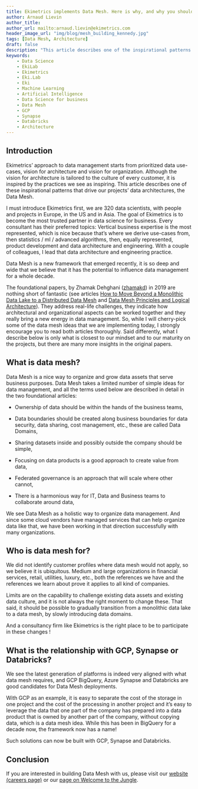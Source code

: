 ```yaml
---
title: Ekimetrics implements Data Mesh. Here is why, and why you should join us
author: Arnaud Lievin
author_title:
author_url: mailto:arnaud.lievin@ekimetrics.com
header_image_url: "img/blog/mesh_building_kennedy.jpg"
tags: [Data Mesh, Architecture]
draft: false
description: "This article describes one of the inspirational patterns that drive our projects’ data architectures, the Data Mesh."
keywords:
    - Data Science
    - EkiLab
    - Ekimetrics
    - Eki.Lab
    - Eki
    - Machine Learning
    - Artificial Intelligence
    - Data Science for business
    - Data Mesh
    - GCP
    - Synapse
    - Databricks
    - Architecture
---
```


<!--truncate-->


## Introduction

Ekimetrics’ approach to data management starts from prioritized data use-cases, vision for architecture and vision for organization. Although the vision for architecture is tailored to the culture of every customer, it is inspired by the practices we see as inspiring. This article describes one of these inspirational patterns that drive our projects’ data architectures, the Data Mesh.

 

I must introduce Ekimetrics first, we are 320 data scientists, with people and projects in Europe, in the US and in Asia. The goal of Ekimetrics is to become the most trusted partner in data science for business. Every consultant has their preferred topics: Vertical business expertise is the most represented, which is nice because that’s where we derive use-cases from, then statistics / ml / advanced algorithms, then, equally represented, product development and data architecture and engineering. With a couple of colleagues, I lead that data architecture and engineering practice.

 

Data Mesh is a new framework that emerged recently, it is so deep and wide that we believe that it has the potential to influence data management for a whole decade.

 

The foundational papers, by Zhamak Dehghani ([zhamakd](https://twitter.com/zhamakd)) in 2019 are nothing short of fantastic (see articles [How to Move Beyond a Monolithic Data Lake to a Distributed Data Mesh](https://martinfowler.com/articles/data-monolith-to-mesh.html)  and [Data Mesh Principles and Logical Architecture](https://martinfowler.com/articles/data-mesh-principles.html)). They address real-life challenges, they indicate how architectural and organizational aspects can be worked together and they really bring a new energy in data management. So, while I will cherry-pick some of the data mesh ideas that we are implementing today, I strongly encourage you to read both articles thoroughly. Said differently, what I describe below is only what is closest to our mindset and to our maturity on the projects, but there are many more insights in the original papers.

 

 

## What is data mesh?

Data Mesh is a nice way to organize and grow data assets that serve business purposes. Data Mesh takes a limited number of simple ideas for data management, and all the terms used below are described in detail in the two foundational articles:

- Ownership of data should be within the hands of the business teams,

- Data boundaries should be created along business boundaries for data security, data sharing, cost management, etc., these are called Data Domains,

- Sharing datasets inside and possibly outside the company should be simple,

- Focusing on data products is a good approach to create value from data,

- Federated governance is an approach that will scale where other cannot,

- There is a harmonious way for IT, Data and Business teams to collaborate around data,

 

We see Data Mesh as a holistic way to organize data management. And since some cloud vendors have managed services that can help organize data like that, we have been working in that direction successfully with many organizations.

<!-- ![](img/data_mesh/image-20220207-172923.png)
<div align="center"> Logical architecture of data mesh approach
 </div>
 <br/> -->

 

## Who is data mesh for?

We did not identify customer profiles where data mesh would not apply, so we believe it is ubiquitous. Medium and large organizations in financial services, retail, utilities, luxury, etc., both the references we have and the references we learn about prove it applies to all kind of companies.

 

Limits are on the capability to challenge existing data assets and existing data culture, and it is not always the right moment to change these. That said, it should be possible to gradually transition from a monolithic data lake to a data mesh, by slowly introducing data domains.

 

And a consultancy firm like Ekimetrics is the right place to be to participate in these changes !

 

 

## What is the relationship with GCP, Synapse or Databricks?

We see the latest generation of platforms is indeed very aligned with what data mesh requires, and GCP BigQuery, Azure Synapse and Databricks are good candidates for Data Mesh deployments.

 

With GCP as an example, it is easy to separate the cost of the storage in one project and the cost of the processing in another project and it’s easy to leverage the data that one part of the company has prepared into a data product that is owned by another part of the company, without copying data, which is a data mesh idea. While this has been in BigQuery for a decade now, the framework now has a name!

 

Such solutions can now be built with GCP, Synapse and Databricks.

 

## Conclusion

If you are interested in building Data Mesh with us, please visit our [website (careers page)](https://ekimetrics.com/careers/) or our [page on Welcome to the Jungle](https://www.welcometothejungle.com/fr/companies/ekimetrics).